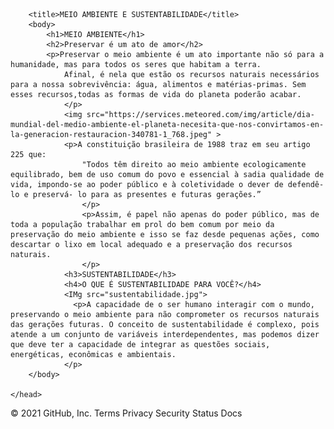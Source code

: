 
        <title>MEIO AMBIENTE E SUSTENTABILIDADE</title>
        <body>
            <h1>MEIO AMBIENTE</h1>
            <h2>Preservar é um ato de amor</h2>
            <p>Preservar o meio ambiente é um ato importante não só para a humanidade, mas para todos os seres que habitam a terra.
                Afinal, é nela que estão os recursos naturais necessários para a nossa sobrevivência: água, alimentos e matérias-primas. Sem esses recursos,todas as formas de vida do planeta poderão acabar.
                </p>
                <img src="https://services.meteored.com/img/article/dia-mundial-del-medio-ambiente-el-planeta-necesita-que-nos-convirtamos-en-la-generacion-restauracion-340781-1_768.jpeg" >
                <p>A constituição brasileira de 1988 traz em seu artigo 225 que:
                    "Todos têm direito ao meio ambiente ecologicamente equilibrado, bem de uso comum do povo e essencial à sadia qualidade de vida, impondo-se ao poder público e à coletividade o dever de defendê-lo e preservá- lo para as presentes e futuras gerações.”
                    </p>
                    <p>Assim, é papel não apenas do poder público, mas de toda a população trabalhar em prol do bem comum por meio da preservação do meio ambiente e isso se faz desde pequenas ações, como descartar o lixo em local adequado e a preservação dos recursos naturais.
                    </p>
                <h3>SUSTENTABILIDADE</h3>
                <h4>O QUE É SUSTENTABILIDADE PARA VOCÊ?</h4>
                <IMg src="sustentabilidade.jpg">
                  <p>A capacidade de o ser humano interagir com o mundo, preservando o meio ambiente para não comprometer os recursos naturais das gerações futuras. O conceito de sustentabilidade é complexo, pois atende a um conjunto de variáveis interdependentes, mas podemos dizer que deve ter a capacidade de integrar as questões sociais, energéticas, econômicas e ambientais.
                </p>
        </body>

    </head>
</html>
© 2021 GitHub, Inc.
Terms
Privacy
Security
Status
Docs

